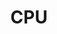 ---
title: CPU
position: 1.3
type: get
description: Get Book
parameters:
  - name:
    content:
content_markdown: |-
  # Returns a specific book from your collection.<br>
  ## Returns a specific book from your collection.<br>
  ## Returns a specific book from your collection.<br>
  #### Returns a specific book from your collection.<br>
  ##### Returns a specific book from your collection.<br>
  ###### # Returns a specific book from your collection.<br> 
  ![API Image](/images/logo.png){:class="img-responsive"} <br>
  
left_code_blocks:
  - code_block: |-
      $.get("http://api.myapp.com/books/3", {
        token: "YOUR_APP_KEY",
      }, function(data) {
        alert(data);
      });
    title: jQuery
    language: javascript
right_code_blocks:
  - code_block: |2-
      {
        "id": 3,
        "title": "The Book Thief",
        "score": 4.3,
        "dateAdded": "5/1/2015"
      }
    title: Response
    language: json
  - code_block: |2-
      {
        "error": true,
        "message": "Book doesn't exist"
      }
    title: Error
    language: json
---